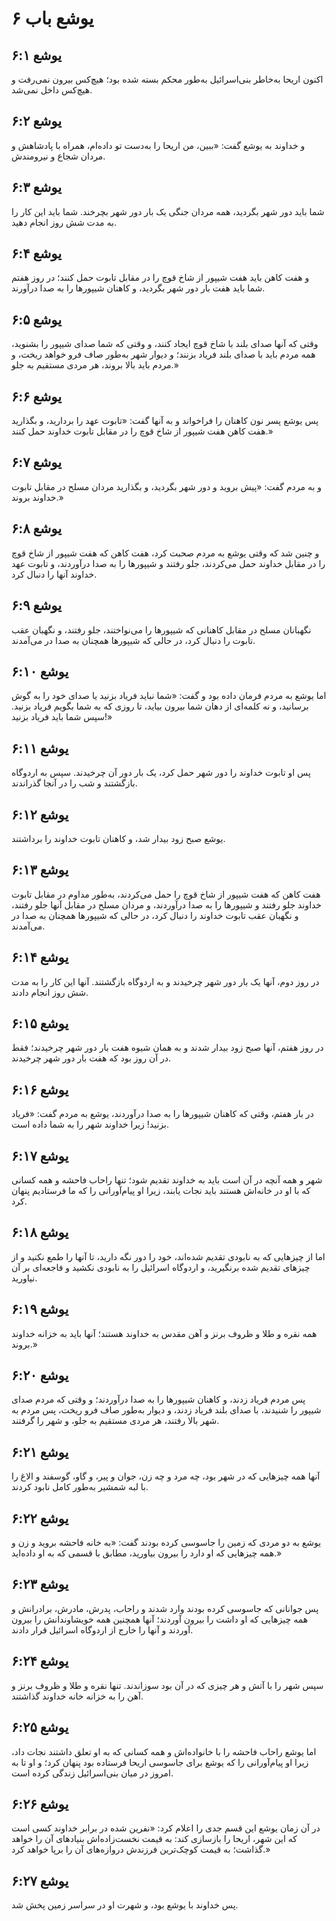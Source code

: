 # یوشع باب ۶

## یوشع ۶:۱
اکنون اریحا به‌خاطر بنی‌اسرائیل به‌طور محکم بسته شده بود؛ هیچ‌کس بیرون نمی‌رفت و هیچ‌کس داخل نمی‌شد.

## یوشع ۶:۲
و خداوند به یوشع گفت: «ببین، من اریحا را به‌دست تو داده‌ام، همراه با پادشاهش و مردان شجاع و نیرومندش.

## یوشع ۶:۳
شما باید دور شهر بگردید، همه مردان جنگی یک بار دور شهر بچرخند. شما باید این کار را به مدت شش روز انجام دهید.

## یوشع ۶:۴
و هفت کاهن باید هفت شیپور از شاخ قوچ را در مقابل تابوت حمل کنند؛ در روز هفتم شما باید هفت بار دور شهر بگردید، و کاهنان شیپورها را به صدا درآورند.

## یوشع ۶:۵
وقتی که آنها صدای بلند با شاخ قوچ ایجاد کنند، و وقتی که شما صدای شیپور را بشنوید، همه مردم باید با صدای بلند فریاد بزنند؛ و دیوار شهر به‌طور صاف فرو خواهد ریخت، و مردم باید بالا بروند، هر مردی مستقیم به جلو.»

## یوشع ۶:۶
پس یوشع پسر نون کاهنان را فراخواند و به آنها گفت: «تابوت عهد را بردارید، و بگذارید هفت کاهن هفت شیپور از شاخ قوچ را در مقابل تابوت خداوند حمل کنند.»

## یوشع ۶:۷
و به مردم گفت: «پیش بروید و دور شهر بگردید، و بگذارید مردان مسلح در مقابل تابوت خداوند بروند.»

## یوشع ۶:۸
و چنین شد که وقتی یوشع به مردم صحبت کرد، هفت کاهن که هفت شیپور از شاخ قوچ را در مقابل خداوند حمل می‌کردند، جلو رفتند و شیپورها را به صدا درآوردند، و تابوت عهد خداوند آنها را دنبال کرد.

## یوشع ۶:۹
نگهبانان مسلح در مقابل کاهنانی که شیپورها را می‌نواختند، جلو رفتند، و نگهبان عقب تابوت را دنبال کرد، در حالی که شیپورها همچنان به صدا در می‌آمدند.

## یوشع ۶:۱۰
اما یوشع به مردم فرمان داده بود و گفت: «شما نباید فریاد بزنید یا صدای خود را به گوش برسانید، و نه کلمه‌ای از دهان شما بیرون بیاید، تا روزی که به شما بگویم فریاد بزنید. سپس شما باید فریاد بزنید!»

## یوشع ۶:۱۱
پس او تابوت خداوند را دور شهر حمل کرد، یک بار دور آن چرخیدند. سپس به اردوگاه بازگشتند و شب را در آنجا گذراندند.

## یوشع ۶:۱۲
یوشع صبح زود بیدار شد، و کاهنان تابوت خداوند را برداشتند.

## یوشع ۶:۱۳
هفت کاهن که هفت شیپور از شاخ قوچ را حمل می‌کردند، به‌طور مداوم در مقابل تابوت خداوند جلو رفتند و شیپورها را به صدا درآوردند، و مردان مسلح در مقابل آنها جلو رفتند، و نگهبان عقب تابوت خداوند را دنبال کرد، در حالی که شیپورها همچنان به صدا در می‌آمدند.

## یوشع ۶:۱۴
در روز دوم، آنها یک بار دور شهر چرخیدند و به اردوگاه بازگشتند. آنها این کار را به مدت شش روز انجام دادند.

## یوشع ۶:۱۵
در روز هفتم، آنها صبح زود بیدار شدند و به همان شیوه هفت بار دور شهر چرخیدند؛ فقط در آن روز بود که هفت بار دور شهر چرخیدند.

## یوشع ۶:۱۶
در بار هفتم، وقتی که کاهنان شیپورها را به صدا درآوردند، یوشع به مردم گفت: «فریاد بزنید! زیرا خداوند شهر را به شما داده است.

## یوشع ۶:۱۷
شهر و همه آنچه در آن است باید به خداوند تقدیم شود؛ تنها راحاب فاحشه و همه کسانی که با او در خانه‌اش هستند باید نجات یابند، زیرا او پیام‌آورانی را که ما فرستادیم پنهان کرد.

## یوشع ۶:۱۸
اما از چیزهایی که به نابودی تقدیم شده‌اند، خود را دور نگه دارید، تا آنها را طمع نکنید و از چیزهای تقدیم شده برنگیرید، و اردوگاه اسرائیل را به نابودی نکشید و فاجعه‌ای بر آن نیاورید.

## یوشع ۶:۱۹
همه نقره و طلا و ظروف برنز و آهن مقدس به خداوند هستند؛ آنها باید به خزانه خداوند بروند.»

## یوشع ۶:۲۰
پس مردم فریاد زدند، و کاهنان شیپورها را به صدا درآوردند؛ و وقتی که مردم صدای شیپور را شنیدند، با صدای بلند فریاد زدند، و دیوار به‌طور صاف فرو ریخت، پس مردم به شهر بالا رفتند، هر مردی مستقیم به جلو، و شهر را گرفتند.

## یوشع ۶:۲۱
آنها همه چیزهایی که در شهر بود، چه مرد و چه زن، جوان و پیر، و گاو، گوسفند و الاغ را با لبه شمشیر به‌طور کامل نابود کردند.

## یوشع ۶:۲۲
یوشع به دو مردی که زمین را جاسوسی کرده بودند گفت: «به خانه فاحشه بروید و زن و همه چیزهایی که او دارد را بیرون بیاورید، مطابق با قسمی که به او داده‌اید.»

## یوشع ۶:۲۳
پس جوانانی که جاسوسی کرده بودند وارد شدند و راحاب، پدرش، مادرش، برادرانش و همه چیزهایی که او داشت را بیرون آوردند؛ آنها همچنین همه خویشاوندانش را بیرون آوردند و آنها را خارج از اردوگاه اسرائیل قرار دادند.

## یوشع ۶:۲۴
سپس شهر را با آتش و هر چیزی که در آن بود سوزاندند. تنها نقره و طلا و ظروف برنز و آهن را به خزانه خانه خداوند گذاشتند.

## یوشع ۶:۲۵
اما یوشع راحاب فاحشه را با خانواده‌اش و همه کسانی که به او تعلق داشتند نجات داد، زیرا او پیام‌آورانی را که یوشع برای جاسوسی اریحا فرستاده بود پنهان کرد؛ و او تا به امروز در میان بنی‌اسرائیل زندگی کرده است.

## یوشع ۶:۲۶
در آن زمان یوشع این قسم جدی را اعلام کرد: «نفرین شده در برابر خداوند کسی است که این شهر، اریحا را بازسازی کند: به قیمت نخست‌زاده‌اش بنیادهای آن را خواهد گذاشت؛ به قیمت کوچک‌ترین فرزندش دروازه‌های آن را برپا خواهد کرد.»

## یوشع ۶:۲۷
پس خداوند با یوشع بود، و شهرت او در سراسر زمین پخش شد.
